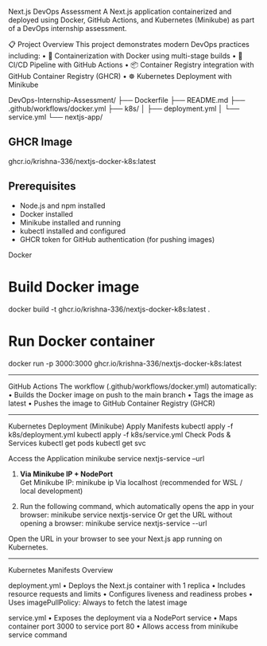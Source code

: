 Next.js DevOps Assessment
A Next.js application containerized and deployed using Docker, GitHub Actions, and Kubernetes (Minikube) as part of a DevOps internship assessment.

📋 Project Overview
This project demonstrates modern DevOps practices including:
•	🐳 Containerization with Docker using multi-stage builds
•	🔄 CI/CD Pipeline with GitHub Actions
•	📦 Container Registry integration with GitHub Container Registry (GHCR)
•	☸️ Kubernetes Deployment with Minikube

DevOps-Internship-Assessment/
├── Dockerfile
├── README.md
├── .github/workflows/docker.yml
├── k8s/
│ ├── deployment.yml
│ └── service.yml
└── nextjs-app/

## GHCR Image
ghcr.io/krishna-336/nextjs-docker-k8s:latest

## Prerequisites
- Node.js and npm installed
- Docker installed
- Minikube installed and running
- kubectl installed and configured
- GHCR token for GitHub authentication (for pushing images)

Docker
# Build Docker image
docker build -t ghcr.io/krishna-336/nextjs-docker-k8s:latest .

# Run Docker container
docker run -p 3000:3000 ghcr.io/krishna-336/nextjs-docker-k8s:latest
________________________________________
GitHub Actions
The workflow (.github/workflows/docker.yml) automatically:
•	Builds the Docker image on push to the main branch
•	Tags the image as latest
•	Pushes the image to GitHub Container Registry (GHCR)
________________________________________
Kubernetes Deployment (Minikube)
Apply Manifests
kubectl apply -f k8s/deployment.yml
kubectl apply -f k8s/service.yml
Check Pods & Services
kubectl get pods
kubectl get svc

Access the Application
minikube service nextjs-service –url

1.	**Via Minikube IP + NodePort**  
Get Minikube IP:
minikube ip
Via localhost (recommended for WSL / local development)

2. Run the following command, which automatically opens the app in your browser:
minikube service nextjs-service
Or get the URL without opening a browser:
minikube service nextjs-service --url

Open the URL in your browser to see your Next.js app running on Kubernetes.
________________________________________

Kubernetes Manifests Overview

deployment.yml
•	Deploys the Next.js container with 1 replica
•	Includes resource requests and limits
•	Configures liveness and readiness probes
•	Uses imagePullPolicy: Always to fetch the latest image

service.yml
•	Exposes the deployment via a NodePort service
•	Maps container port 3000 to service port 80
•	Allows access from minikube service command
